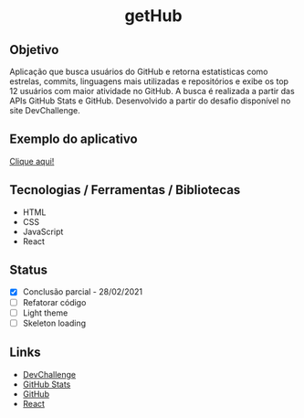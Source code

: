 <h1 align="center">getHub</h1>

## Objetivo
Aplicação que busca usuários do GitHub e retorna estatisticas como estrelas, commits, linguagens mais utilizadas e repositórios e exibe os top 12 usuários com maior atividade no GitHub. A busca é realizada a partir das APIs GitHub Stats e GitHub. Desenvolvido a partir do desafio disponível no site DevChallenge.

## Exemplo do aplicativo
[Clique aqui!](https://paulo-hst.github.io/gethub-react/)

## Tecnologias / Ferramentas / Bibliotecas
- HTML
- CSS
- JavaScript
- React

## Status
- [x] Conclusão parcial - 28/02/2021
- [ ] Refatorar código
- [ ] Light theme
- [ ] Skeleton loading

## Links
- [DevChallenge](https://www.devchallenge.com.br/)
- [GitHub Stats](https://github.com/anuraghazra/github-readme-stats/)
- [GitHub](https://github.com/)
- [React](https://reactjs.org/)
